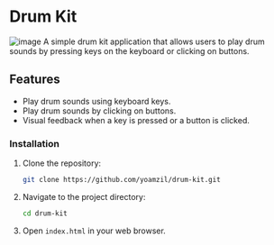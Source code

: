 # Drum Kit
![image](https://github.com/user-attachments/assets/ec72d086-b4e3-46a5-9245-6649b5028cc1)
A simple drum kit application that allows users to play drum sounds by pressing keys on the keyboard or clicking on buttons.

## Features

- Play drum sounds using keyboard keys.
- Play drum sounds by clicking on buttons.
- Visual feedback when a key is pressed or a button is clicked.

### Installation

1. Clone the repository:
    ```sh
    git clone https://github.com/yoamzil/drum-kit.git
    ```
2. Navigate to the project directory:
    ```sh
    cd drum-kit
    ```
3. Open `index.html` in your web browser.
